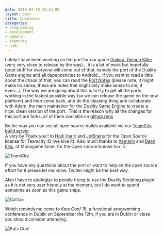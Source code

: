 ```yaml
---
date: 2015-07-28 19:13:00
layout: post
title: Quietness 
categories:
- programming 
- development
- xamarin
- teamcity
- hadi
---
```



Lately I have been working on the port for our game [Onikira: Demon Killer](onikira.com) (very very close to release by the way)... it is a lot of work but hopefully good stuff for everyone will come out of that, namely the port of the Duality Game engine and all dependencies to Android... if you want to read a little about the chaos of that, you can read the [Port Notes](https://github.com/Andrea/Portdocs/blob/master/README.md) (please note, it might make no sense, these are notes that might only make sense to me, if even...). The way we are going about this is to try to get all the parts working in the fastest possible way (so we can release the game on the new platform) and then come back, and do the cleaning thing and collaborate with [Adam](https://github.com/AdamsLair), the main maintainer for the [Duality Game Engine](http://duality.adamslair.net/) to create a nice, clean version of the port . This is the reason why all the changes for this port are forks, all of them available on [github repo](https://github.com/batbuild?tab=repositories) 

By the way you can see all open source builds  available via our [TeamCity build server](http://teamcity.ngrok.io/overview.html).  
A very by  Thank you!!  to  [Hadi Hariri](https://twitter.com/hhariri) and [JetBrains](https://www.jetbrains.com/) for the Open Source license for Teamcity :D (we love it). Also much thanks to [Xamarin](xamarin.com) and [Dean Ellis](https://github.com/dellis1972), of Monogame fame, for the Open source license too :D

![TeamCity](http://i.imgur.com/PxC8zVkl.png)

If you have any questions about the port or want to help on the open source effort for it please let me know. Twitter might be the best way.

Also I have to apologize to people trying to use the Duality Scripting plugin as it is not very user friendly at the moment, but I do want to spend sometime as soon as this game ships.

![CatTax](http://i.imgur.com/FShbUoXl.jpg)

Which reminds me come to [*Kats Conf 15*](functionalkats.com), a functional programming conference in Dublin on September the 12th, if you are in Dublin or close you should consider attending. 


![Kats Conf](http://functionalkats.com/assets/pictures/functional-kats-logo.png)